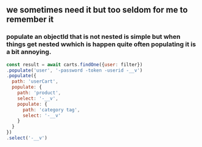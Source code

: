 ## we sometimes need it but too seldom for me to remember it
### populate an objectId that is not nested is simple but when things get nested wwhich is happen quite often populating it is a bit annoying.
```js
const result = await carts.findOne({user: filter})
.populate('user', '-password -token -userid -__v')
.populate({
  path: 'userCart',
  populate: {
    path: 'product',
    select: '-__v',
    populate: {
      path: 'category tag',
      select: '-__v'
    }
  }
})
.select('-__v')
```